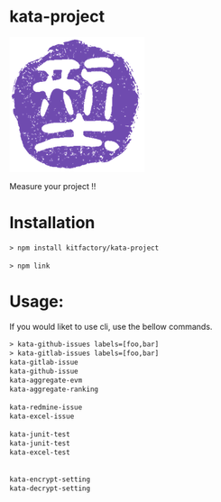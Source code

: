 # kata-project

![kata.png](./kata.png)

Measure your project !!

# Installation

```
> npm install kitfactory/kata-project

> npm link
```

# Usage:






If you would liket to use cli, use the bellow commands.

```
> kata-github-issues labels=[foo,bar] 
> kata-gitlab-issues labels=[foo,bar]
kata-gitlab-issue
kata-github-issue
kata-aggregate-evm
kata-aggregate-ranking

kata-redmine-issue
kata-excel-issue

kata-junit-test
kata-junit-test
kata-excel-test


kata-encrypt-setting
kata-decrypt-setting
```



